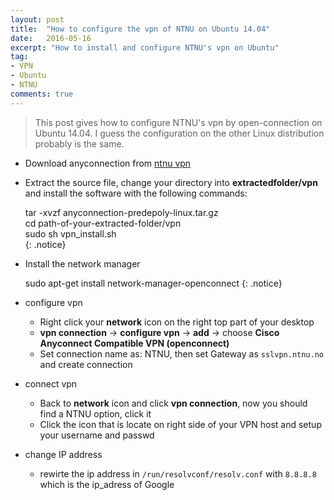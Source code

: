 ```yaml
---
layout: post
title:  "How to configure the vpn of NTNU on Ubuntu 14.04"
date:   2016-05-16
excerpt: "How to install and configure NTNU's vpn on Ubuntu"
tag:
- VPN 
- Ubuntu 
- NTNU 
comments: true
---
```


> This post gives how to configure NTNU's vpn by open-connection on Ubuntu 14.04.
> I guess the configuration on the other Linux distribution probably is the same.

+ Download anyconnection from [ntnu vpn](https://innsida.ntnu.no/wiki/-/wiki/English/Install+VPN)

+ Extract the source file, change your directory into **extractedfolder/vpn** and install the
software with the following commands:

	tar -xvzf anyconnection-predepoly-linux.tar.gz   
	cd path-of-your-extracted-folder/vpn   
	sudo sh vpn_install.sh  
	{: .notice}

+ Install the network manager 

	sudo apt-get install network-manager-openconnect 
	{: .notice}

+ configure vpn 
	+ Right click your **network** icon on the right top part of your desktop 
	+ **vpn connection** -> **configure vpn** -> **add** -> choose **Cisco Anyconnect Compatible VPN (openconnect)** 
	+ Set connection name as: NTNU, then set Gateway as `sslvpn.ntnu.no` and create connection 
+ connect vpn 
	+ Back to **network** icon and click **vpn connection**, now you should find a NTNU option, click it 
	+ Click the icon that is locate on right side of your VPN host and setup your username and passwd 

+ change IP address 
	+ rewirte the ip address in `/run/resolvconf/resolv.conf` with `8.8.8.8` which is the ip_adress of Google
